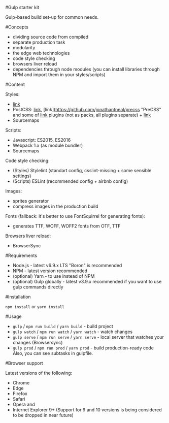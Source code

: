 #Gulp starter kit

Gulp-based build set-up for common needs.

#Concepts
- dividing source code from compiled
- separate production task
- modularity
- the edge web technologies
- code style checking
- browsers liver reload
- dependencies through node modules (you can install libraries through NPM and import them in your styles/scripts)

#Content

Styles: 
- [link](http://necolas.github.io/normalize.css/ "Normalize.css")
- PostCSS: [link](http://cssnext.io/ "CSSNext"), [link](https://github.com/jonathantneal/precss "PreCSS" and some of [link](https://simplaio.github.io/rucksack/ "Rucksack") plugins (not as packs, all plugins separate) + [link](https://github.com/luisrudge/postcss-flexbugs-fixes "flex bugs fixes")
- Sourcemaps

Scripts: 
- Javascript: ES2015, ES2016
- Webpack 1.x (as module bundler)
- Sourcemaps

Code style checking:
- (Styles) Stylelint (standart config, csslint-missing + some sensible settings)
- (Scripts) ESLint (recommended config + airbnb config)

Images:
- sprites generator
- compress images in the production build

Fonts (fallback: it's better to use FontSquirrel for generating fonts):
- generates TTF, WOFF, WOFF2 fonts from OTF, TTF

Browsers liver reload:
- BrowserSync

#Requirements

- Node.js - latest v6.9.x LTS "Boron" is recommended
- NPM - latest version recommended
- (optional) Yarn - to use instead of NPM
- (optional) Gulp globally - latest v3.9.x recommended if you want to use gulp commands directly

#Installation

`npm install` or `yarn install`

#Usage
- `gulp` / `npm run build` / `yarn build` - build project
- `gulp watch` / `npm run watch` / `yarn watch` - watch changes
- `gulp serve` / `npm run serve` / `yarn serve` - local server that watches your changes (Browsersync)
- `gulp prod` / `npm run prod` / `yarn prod` - build production-ready code
Also, you can see subtasks in gulpfile.

#Browser support

Latest versions of the following:
- Chrome
- Edge
- Firefox
- Safari
- Opera
and
- Internet Explorer 9+ (Support for 9 and 10 versions is being considered to be dropped in near future)
